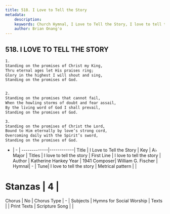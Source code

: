 ```yaml
---
title: 518. I Love to Tell the Story
metadata:
    description: 
    keywords: Church Hymnal, I Love to Tell the Story, I love to tell the story , I love to tell the story
    author: Brian Onang'o
---
```



## 518. I LOVE TO TELL THE STORY

```txt
1.
Standing on the promises of Christ my King,
Thru eternal ages let His praises ring;
Glory in the highest I will shout and sing,
Standing on the promises of God.


2.
Standing on the promises that cannot fail,
When the howling storms of doubt and fear assail,
By the living word of God I shall prevail,
Standing on the promises of God.

3.
Standing on the promises of Christ the Lord,
Bound to Him eternally by love’s strong cord,
Overcoming daily with the Spirit’s sword,
Standing on the promises of God.
```

- |   -  |
-------------|------------|
Title | I Love to Tell the Story |
Key | A♭ Major |
Titles | I love to tell the story |
First Line | I love to tell the story  |
Author | Katherine Hankey
Year | 1941
Composer| William G. Fischer |
Hymnal|  - |
Tune| I love to tell the story |
Metrical pattern | |
# Stanzas | 4 |
Chorus | No |
Chorus Type | - |
Subjects | Hymns for Social Worship |
Texts |  |
Print Texts | 
Scripture Song |  |
  
